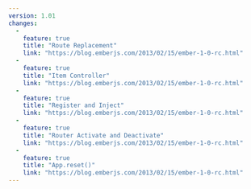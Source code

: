 ```yaml
---
version: 1.01
changes:
  -
    feature: true
    title: "Route Replacement"
    link: "https://blog.emberjs.com/2013/02/15/ember-1-0-rc.html"
  -
    feature: true
    title: "Item Controller"
    link: "https://blog.emberjs.com/2013/02/15/ember-1-0-rc.html"
  -
    feature: true
    title: "Register and Inject"
    link: "https://blog.emberjs.com/2013/02/15/ember-1-0-rc.html"
  -
    feature: true
    title: "Router Activate and Deactivate"
    link: "https://blog.emberjs.com/2013/02/15/ember-1-0-rc.html"
  -
    feature: true
    title: "App.reset()"
    link: "https://blog.emberjs.com/2013/02/15/ember-1-0-rc.html"
---
```

